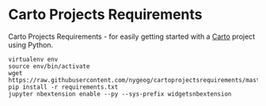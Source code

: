 # Carto Projects Requirements
Carto Projects Requirements - for easily getting started with a [Carto](https://carto.com/) project using Python. 

    virtualenv env
    source env/bin/activate
    wget https://raw.githubusercontent.com/nygeog/cartoprojectsrequirements/master/requirements.txt
    pip install -r requirements.txt
    jupyter nbextension enable --py --sys-prefix widgetsnbextension
